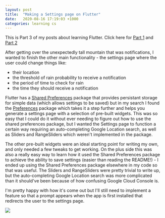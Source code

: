 ```yaml
---
layout: post
title:  "Making a Settings page on Flutter"
date:   2020-08-16 17:19:03 +1000
categories: learning cs
---
```


This is Part 3 of my posts about learning Flutter. Click here for [Part 1](https://andyluu.com/learning/cs/2020/07/19/flutter.html) and [Part 2](https://andyluu.com/learning/cs/2020/08/10/flutter2.html)

After getting over the unexpectedly tall mountain that was notifications, I wanted to finish the other main functionality - the settings page where the user could change things like:
- their location
- the threshold of rain probability to receive a notification
- the period of time to check for rain
- the time they should receive a notification

Flutter has a [Shared Preferences](https://pub.dev/packages/shared_preferences) package that provides persistant storage for simple data (which allows settings to be saved) but in my search I found the [Preferences](https://pub.dev/packages/preferences) package which takes it a step further and helps you generate a settings page with a selection of pre-built widgets. This was so easy that I could do it without ever needing to figure out how to use the shared preferences package, but I wanted the Settings page to function a certain way requiring an auto-completing Google Location search, as well as Sliders and RangeSliders which weren't implemented in the package.

The other pre-built widgets were an ideal starting point for writing my own, and only needed a few tweaks to get working. On the plus side this was also a really easy way to learn how it used the Shared Preferences package to achieve the ability to save settings (easier than reading the README!) - I ended up using the Shared Preferences package elsewhere in my code so that was useful. The Sliders and RangeSliders were pretty trivial to write up, but the auto-completing Google Location search was more complicated than it should've been because of how confusing Google Cloud Console is.

I'm pretty happy with how it's come out but I'll still need to implement a feature so that a prompt appears when the app is first installed that redirects the user to the settings page.

![](https://firebasestorage.googleapis.com/v0/b/firescript-577a2.appspot.com/o/imgs%2Fapp%2FAndyNotes%2FjoZHmDynNl.png?alt=media&token=b0af3cf5-01e8-463b-86b2-71f688705354)